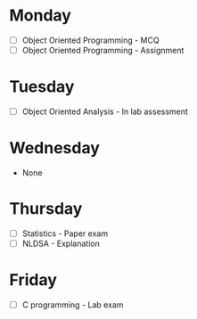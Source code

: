 # Monday
- [ ] Object Oriented Programming - MCQ 
- [ ] Object Oriented Programming - Assignment
# Tuesday
- [ ] Object Oriented Analysis  - In lab assessment
# Wednesday
- None
# Thursday
- [ ] Statistics - Paper exam
- [ ] NLDSA  - Explanation

# Friday
- [ ] C programming - Lab exam
